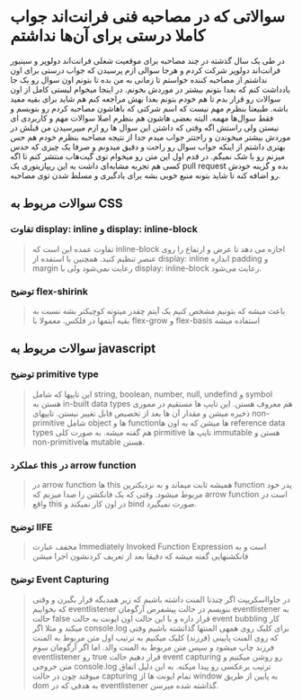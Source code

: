 # سوالاتی که در مصاحبه فنی فرانت‌اند جواب کاملا درستی برای آن‌ها نداشتم
در طی یک سال گذشته در چند مصاحبه برای موقعیت شغلی فرانت‌اند دولوپر و سینیور فرانت‌اند دولوپر شرکت کردم و هرجا سوالی ازم پرسیدن که جواب درستی برای اون نداشتم از مصاحبه کننده خواستم تا زمانی به من بده تا بتونم اون سوال رو یک جا یادداشت کنم که بعدا بتونم بیشتر در موردش بخونم. 
در اینجا میخوام لیستی کامل از اون سوالات رو قرار بدم تا هم خودم بتونم بعدا بهش مراجعه کنم هم شاید برای بقیه مفید باشه.
طبیعتا بنظرم مهم نیست که اسم شرکتی که باهاشون مصاحبه کردم رو بنویسم و فقط سوال‌ها مهمه. البته بعضی هاشون هم بنظرم اصلا سوالات مهم و کاربردی ای نیستن ولی راستش اگه وقتی که داشتن این سوال ها رو ازم میپرسیدن من قبلش در موردش بیشتر میخوندن و راحتتر جواب میدم جدا از نتیجه مصاحبه بنظرم خودم هم حس بهتری داشتم از اینکه جواب سوال رو راحت و دقیق میدونم و صرفا یک چیزی که حدس میزنم رو با شک نمیگم.
در قدم اول این متن رو میخوام توی گیت‌هاب منتشر کنم تا اگه کسی هم تجربه مشابه‌ای داشت به این ریپازیتوری یک pull request بده و گزینه خودش رو اضافه کنه تا شاید بتونه منبع خوبی بشه برای یادگیری و مسلط شدن توی مصاحبه.

## سوالات مربوط به CSS
### تفاوت display: inline و display: inline-block
>  تفاوت عمده این است که inline-block اجازه می دهد تا عرض و ارتفاع را روی عنصر تنظیم کنید. همچنین با استفده از display: inline اندازه padding و margin رعایت نمی‌شود ولی با display: inline-block رعایت می‌شود.
>
 ### توضیح  flex-shirink
 > باعث میشه که بتونیم مشخص کنیم یک آیتم چقدر میتونه کوچیکتر بشه نسبت به بقیه آیتمها در فلکس. معمولا با flex-grow و flex-basis استفاده میشه
## سوالات مربوط به javascript
### توضیح primitive type
>  این تایپها که شامل string, boolean, number, null, undefind و symbol هستن به in-built data types هم معروف هستن. این تایپ ها مستقیم در مموری ذخیره میشن و مقدار آن ها بعد از تخصیص قابل تغییر نیستن. تایپهای non-primitive شامل object ها و functionها میشن که به اون ها reference data types هم گفته میشه. به صورت کلی pirmitive تایپ ها immutable هستن و non-primitiveها mutable هستن.
### عملکرد this در arrow function
> در arrow function ها this همیشه ثابت میماند و به نزدیکترین function پدر خود مربوط میشود. وقتی که یک فانکشن را صدا میزنم که  arrow function است در واقع this در اون کار نمیکند و bind صورت نمیگیرد.
### توضیح IIFE
> مخفف عبارت Immediately Invoked Function Expression است و به فانکشنهایی گفته میشه که دقیقا بعد از تعریف کردنشون اجرا میشن
### توضیح  Event Capturing
> در جاوااسکریپت اگر چندتا المنت داشته باشیم که زیر همدیگه قرار بگیرن و وقتی که بخواییم eventlistener بنویسم در حالت پیشفرض آرگومان eventlistener به حالت false قرار داره و با این حالت اون ایونت به حالت event bubbling کار میکند و مثلا اگر console.log برای کلیک روی همهی المنتها گذاتشته باشیم وقتی که روی المنت پایینی (فرزند) کلیک میکنیم به ترتیب اول متن مربوط به المنت فرزند چاپ میشود و سپس متن مربوط به المنت والد. اما اگر آرگومان سوم eventlistener رو true قرار دهیم حالت event capturing رو روشن میکنیم و متن خروجی console.log ترتیب برعکسی رو پیدا میکنه. به این دلیل اتفاق میوفتد چون در حالت capturing تمام ایونت ها از window به پایین از طریق dom به هدفی که در eventlistener گذاشته شده میرسن.
